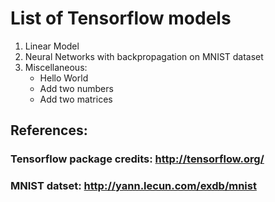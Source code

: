 # List of Tensorflow models
1. Linear Model
2. Neural Networks with backpropagation on MNIST dataset
3. Miscellaneous: 
	* Hello World
	* Add two numbers 
	* Add two matrices
## References:
### Tensorflow package credits: http://tensorflow.org/
### MNIST datset:  http://yann.lecun.com/exdb/mnist